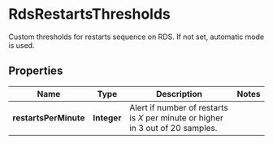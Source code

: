 

# RdsRestartsThresholds

Custom thresholds for restarts sequence on RDS. If not set, automatic mode is used.

## Properties

| Name | Type | Description | Notes |
|------------ | ------------- | ------------- | -------------|
|**restartsPerMinute** | **Integer** | Alert if number of restarts is *X* per minute or higher in 3 out of 20 samples. |  |



